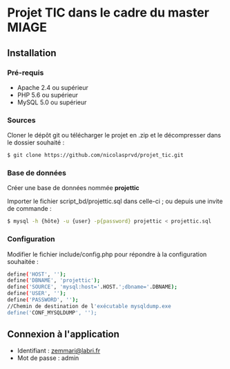 # Projet TIC dans le cadre du master MIAGE

## Installation

### Pré-requis

* Apache 2.4 ou supérieur
* PHP 5.6 ou supérieur
* MySQL 5.0 ou supérieur

### Sources

Cloner le dépôt git ou télécharger le projet en .zip et le décompresser dans le dossier souhaité :

```bash
$ git clone https://github.com/nicolasprvd/projet_tic.git
```

### Base de données 

Créer une base de données nommée **projettic**

Importer le fichier script_bd/projettic.sql dans celle-ci ; ou depuis une invite de commande :

```bash
$ mysql -h {hôte} -u {user} -p{password} projettic < projettic.sql
```
### Configuration

Modifier le fichier include/config.php pour répondre à la configuration souhaitée :

```bash
define('HOST', '');
define('DBNAME', 'projettic');
define('SOURCE', 'mysql:host='.HOST.';dbname='.DBNAME);
define('USER', '');
define('PASSWORD', '');
//Chemin de destination de l'exécutable mysqldump.exe
define('CONF_MYSQLDUMP', '');
```
## Connexion à l'application 

* Identifiant : zemmari@labri.fr
* Mot de passe : admin

